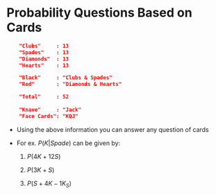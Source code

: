 # Probability Questions Based on Cards
<!--Used JSON here only to highlight values in code block; don't care about syntax-->
```JSON
    "Clubs"     : 13
    "Spades"    : 13
    "Diamonds"  : 13
    "Hearts"    : 13

    "Black"     : "Clubs & Spades"
    "Red"       : "Diamonds & Hearts"

    "Total"     : 52
    
    "Knave"     : "Jack"
    "Face Cards": "KQJ"
```

- Using the above information you can answer any question of cards

- For ex. $P(K | Spade)$ can be given by:

    1. $P(4K + 12S)$

    2. $P(3K + S)$

    3. $P(S + 4K - 1K_S)$
